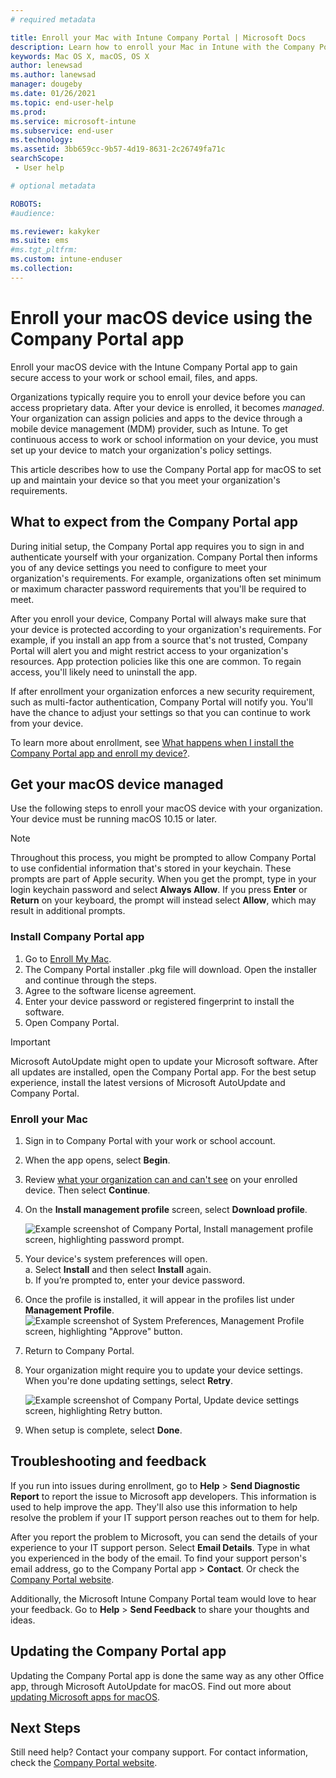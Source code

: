 ```yaml
---
# required metadata

title: Enroll your Mac with Intune Company Portal | Microsoft Docs
description: Learn how to enroll your Mac in Intune with the Company Portal app.
keywords: Mac OS X, macOS, OS X
author: lenewsad
ms.author: lanewsad
manager: dougeby
ms.date: 01/26/2021
ms.topic: end-user-help
ms.prod:
ms.service: microsoft-intune
ms.subservice: end-user
ms.technology:
ms.assetid: 3bb659cc-9b57-4d19-8631-2c26749fa71c
searchScope:
 - User help

# optional metadata

ROBOTS:  
#audience:

ms.reviewer: kakyker
ms.suite: ems
#ms.tgt_pltfrm:
ms.custom: intune-enduser
ms.collection: 
---
```


# Enroll your macOS device using the Company Portal app  

Enroll your macOS device with the Intune Company Portal app to gain secure access to your work or school email, files, and apps.

Organizations typically require you to enroll your device before you can access proprietary data. After your device is enrolled, it becomes *managed*. Your organization can assign policies and apps to the device through a mobile device management (MDM) provider, such as Intune. To get continuous access to work or school information on your device, you must set up your device to match your organization's policy settings.  

This article describes how to use the Company Portal app for macOS to set up and maintain your device so that you meet your organization's requirements.  


## What to expect from the Company Portal app

During initial setup, the Company Portal app requires you to sign in and authenticate yourself with your organization. Company Portal then informs you of any device settings you need to configure to meet your organization's requirements. For example, organizations often set minimum or maximum character password requirements that you'll be required to meet.    

After you enroll your device, Company Portal will always make sure that your device is protected according to your organization's requirements. For example, if you install an app from a source that's not trusted, Company Portal will alert you and might restrict access to your organization's resources. App protection policies like this one are common. To regain access, you'll likely need to uninstall the app. 

If after enrollment your organization enforces a new security requirement, such as multi-factor authentication, Company Portal will notify you. You'll have the chance to adjust your settings so that you can continue to work from your device.  

To learn more about enrollment, see [What happens when I install the Company Portal app and enroll my device?](what-happens-if-you-install-the-Company-Portal-app-and-enroll-your-device-in-intune-macos.md).  

## Get your macOS device managed  
Use the following steps to enroll your macOS device with your organization. Your device must be running macOS 10.15 or later.   

> [!NOTE]
> Throughout this process, you might be prompted to allow Company Portal to use confidential information that's stored in your keychain. These prompts are part of Apple security. When you get the prompt, type in your login keychain password and select **Always Allow**. If you press **Enter** or **Return** on your keyboard, the prompt will instead select **Allow**, which may result in additional prompts.  

### Install Company Portal app  
1. Go to [Enroll My Mac](https://go.microsoft.com/fwlink/?linkid=853070).  
2. The Company Portal installer .pkg file will download. Open the installer and continue through the steps. 
3. Agree to the software license agreement. 
4. Enter your device password or registered fingerprint to install the software.  
5. Open Company Portal. 

> [!IMPORTANT]
> Microsoft AutoUpdate might open to update your Microsoft software. After all updates are installed, open the Company Portal app. For the best setup experience, install the latest versions of Microsoft AutoUpdate and Company Portal.  


### Enroll your Mac  


1. Sign in to Company Portal with your work or school account.  
2. When the app opens, select **Begin**.  
3. Review [what your organization can and can't see](what-info-can-your-company-see-when-you-enroll-your-device-in-intune.md) on your enrolled device. Then select **Continue**.
4. On the **Install management profile** screen, select **Download profile**.  

    ![Example screenshot of Company Portal, Install management profile screen, highlighting password prompt.](./media/install-management-profile-macos-2006.png)   

5. Your device's system preferences will open.  
    a. Select **Install** and then select **Install** again.  
    b. If you’re prompted to, enter your device password.   
6. Once the profile is installed, it will appear in the profiles list under **Management Profile**.
    ![Example screenshot of System Preferences, Management Profile screen, highlighting "Approve" button.](./media/management-profile-approve-macos-2006.png)   
7. Return to Company Portal.    
8. Your organization might require you to update your device settings. When you're done updating settings, select **Retry**.  

    ![Example screenshot of Company Portal, Update device settings screen, highlighting Retry button.](./media/update-settings-mac-2006.png)  
9. When setup is complete, select **Done**.  


 ## Troubleshooting and feedback   

If you run into issues during enrollment, go to **Help** > **Send Diagnostic Report** to report the issue to Microsoft app developers. This information is used to help improve the app. They'll also use this information to help resolve the problem if your IT support person reaches out to them for help.  

After you report the problem to Microsoft, you can send the details of your experience to your IT support person. Select **Email Details**. Type in what you experienced in the body of the email. To find your support person's email address, go to the Company Portal app > **Contact**. Or check the [Company Portal website](https://go.microsoft.com/fwlink/?linkid=2010980).  
 

Additionally, the Microsoft Intune Company Portal team would love to hear your feedback. Go to **Help** > **Send Feedback** to share your thoughts and ideas.  

## Updating the Company Portal app

Updating the Company Portal app is done the same way as any other Office app, through Microsoft AutoUpdate for macOS. Find out more about [updating Microsoft apps for macOS](https://support.office.com/article/Check-for-Office-for-Mac-updates-automatically-bfd1e497-c24d-4754-92ab-910a4074d7c1).  

## Next Steps  
Still need help? Contact your company support. For contact information, check the [Company Portal website](https://go.microsoft.com/fwlink/?linkid=2010980).  


